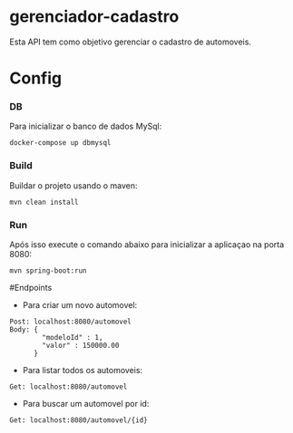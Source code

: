 # gerenciador-cadastro

Esta API tem como objetivo gerenciar o cadastro de automoveis.

# Config
### DB
Para inicializar o banco de dados MySql:
```
docker-compose up dbmysql
```

### Build
Buildar o projeto usando o maven:
```
mvn clean install
```

### Run
Após isso execute o comando abaixo para inicializar a aplicaçao na porta 8080:
```
mvn spring-boot:run
```

#Endpoints
- Para criar um novo automovel:
```
Post: localhost:8080/automovel
Body: {
      	"modeloId" : 1,
      	"valor" : 150000.00
      }
```

- Para listar todos os automoveis:
```
Get: localhost:8080/automovel
```

- Para buscar um automovel por id:
```
Get: localhost:8080/automovel/{id}
```